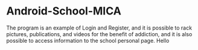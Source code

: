 # Android-School-MICA
The program is an example of Login and Register, and it is possible to rack pictures, publications, and videos for the benefit of addiction, and it is also possible to access information to the school personal page.
Hello

